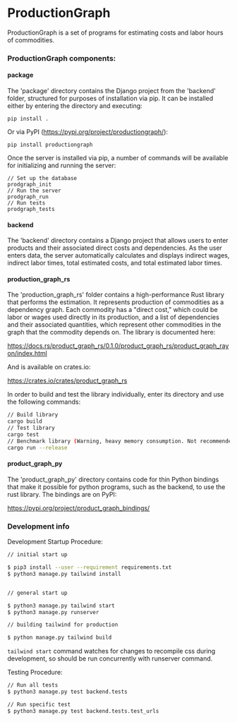 # ProductionGraph
ProductionGraph is a set of programs for estimating costs and labor hours of commodities. 

### ProductionGraph components:
#### package
The 'package' directory contains the Django project from the 'backend' folder, structured for purposes of installation via pip. It can be installed either by entering the directory and executing:
```
pip install .
```
Or via PyPI (https://pypi.org/project/productiongraph/):
```
pip install productiongraph
```
Once the server is installed via pip, a number of commands will be available for initializing and running the server:
```
// Set up the database
prodgraph_init
// Run the server
prodgraph_run
// Run tests
prodgraph_tests
```

#### backend

The 'backend' directory contains a Django project that allows users to enter products and their associated direct costs and dependencies. As the user enters data, the server automatically calculates and displays indirect wages, indirect labor times, total estimated costs, and total estimated labor times.



#### production_graph_rs
The 'production_graph_rs' folder contains a high-performance Rust library that performs the estimation. It represents production of commodities as a dependency graph. Each commodity has a "direct cost," which could be labor or wages used directly in its production, and a list of dependencies and their associated quantities, which represent other commodities in the graph that the commodity depends on. The library is documented here:

https://docs.rs/product_graph_rs/0.1.0/product_graph_rs/product_graph_rayon/index.html

And is available on crates.io:

https://crates.io/crates/product_graph_rs

In order to build and test the library individually, enter its directory and use the following commands:
```bash
// Build library
cargo build
// Test library
cargo test
// Benchmark library (Warning, heavy memory consumption. Not recommended on a machine without several free GB of RAM.)
cargo run --release
```

#### product_graph_py
The 'product_graph_py' directory contains code for thin Python bindings that make it possible for python programs, such as the backend, to use the rust library. The bindings are on PyPI:

https://pypi.org/project/product_graph_bindings/


### Development info

Development Startup Procedure:

```bash
// initial start up

$ pip3 install --user --requirement requirements.txt
$ python3 manage.py tailwind install


// general start up

$ python3 manage.py tailwind start
$ python3 manage.py runserver

// building tailwind for production

$ python manage.py tailwind build
```

`tailwind start` command watches for changes to recompile css during development, so should be run concurrently with runserver command.

Testing Procedure:

```bash
// Run all tests
$ python3 manage.py test backend.tests

// Run specific test
$ python3 manage.py test backend.tests.test_urls
```
